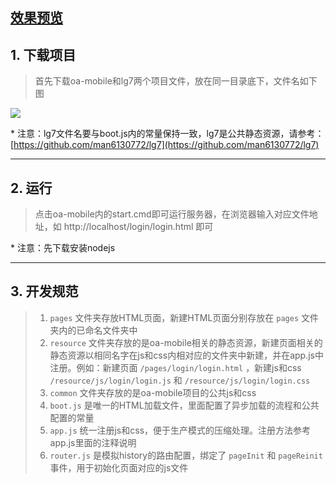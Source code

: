 ## [效果预览](https://man6130772.github.io/oa-mobile/)

## 1. 下载项目
> 首先下载oa-mobile和lg7两个项目文件，放在同一目录底下，文件名如下图

![](http://ojx5001x4.bkt.clouddn.com/oa_teach_02.png)

\* 注意：lg7文件名要与boot.js内的常量保持一致，lg7是公共静态资源，请参考：[https://github.com/man6130772/lg7](https://github.com/man6130772/lg7)

---

## 2. 运行
> 点击oa-mobile内的start.cmd即可运行服务器，在浏览器输入对应文件地址，如 http://localhost/login/login.html 即可

\* 注意：先下载安装nodejs

---

## 3. 开发规范
> 1. `pages` 文件夹存放HTML页面，新建HTML页面分别存放在 `pages` 文件夹内的已命名文件夹中
> 2. `resource` 文件夹存放的是oa-mobile相关的静态资源，新建页面相关的静态资源以相同名字在js和css内相对应的文件夹中新建，并在app.js中注册。例如：新建页面 `/pages/login/login.html` ，新建js和css `/resource/js/login/login.js` 和 `/resource/js/login/login.css`
> 3. `common` 文件夹存放的是oa-mobile项目的公共js和css
> 4. `boot.js` 是唯一的HTML加载文件，里面配置了异步加载的流程和公共配置的常量
> 5. `app.js` 统一注册js和css，便于生产模式的压缩处理。注册方法参考app.js里面的注释说明
> 6. `router.js` 是模拟history的路由配置，绑定了 `pageInit` 和 `pageReinit` 事件，用于初始化页面对应的js文件
